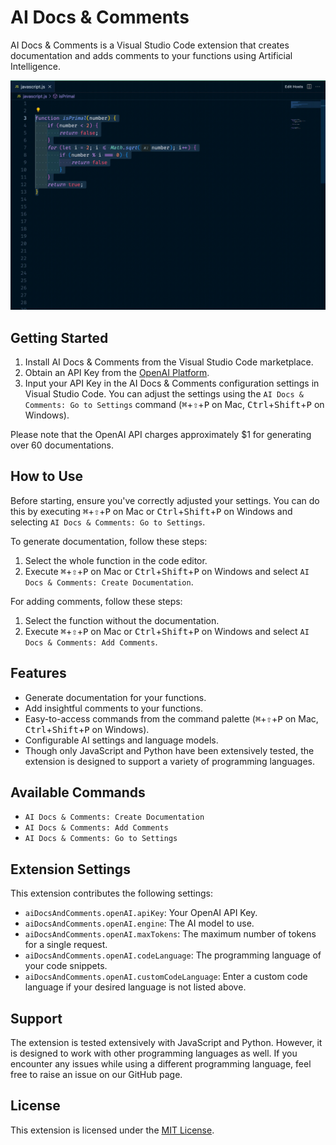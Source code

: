 # AI Docs & Comments

AI Docs & Comments is a Visual Studio Code extension that creates documentation and adds comments to your functions using Artificial Intelligence.

![Animated gif demonstrating AI Docs & Comments](./ai-docs-and-comments-trimmed-gif.gif)

## Getting Started

1. Install AI Docs & Comments from the Visual Studio Code marketplace.
2. Obtain an API Key from the [OpenAI Platform](https://platform.openai.com/account/api-keys).
3. Input your API Key in the AI Docs & Comments configuration settings in Visual Studio Code. You can adjust the settings using the `AI Docs & Comments: Go to Settings` command (<kbd>⌘</kbd>+<kbd>⇧</kbd>+<kbd>P</kbd> on Mac, <kbd>Ctrl</kbd>+<kbd>Shift</kbd>+<kbd>P</kbd> on Windows).

Please note that the OpenAI API charges approximately $1 for generating over 60 documentations.

## How to Use

Before starting, ensure you've correctly adjusted your settings. You can do this by executing <kbd>⌘</kbd>+<kbd>⇧</kbd>+<kbd>P</kbd> on Mac or <kbd>Ctrl</kbd>+<kbd>Shift</kbd>+<kbd>P</kbd> on Windows and selecting `AI Docs & Comments: Go to Settings`.

To generate documentation, follow these steps:

1. Select the whole function in the code editor.
2. Execute <kbd>⌘</kbd>+<kbd>⇧</kbd>+<kbd>P</kbd> on Mac or <kbd>Ctrl</kbd>+<kbd>Shift</kbd>+<kbd>P</kbd> on Windows and select `AI Docs & Comments: Create Documentation`.

For adding comments, follow these steps:

1. Select the function without the documentation.
2. Execute <kbd>⌘</kbd>+<kbd>⇧</kbd>+<kbd>P</kbd> on Mac or <kbd>Ctrl</kbd>+<kbd>Shift</kbd>+<kbd>P</kbd> on Windows and select `AI Docs & Comments: Add Comments`.

## Features

- Generate documentation for your functions.
- Add insightful comments to your functions.
- Easy-to-access commands from the command palette (<kbd>⌘</kbd>+<kbd>⇧</kbd>+<kbd>P</kbd> on Mac, <kbd>Ctrl</kbd>+<kbd>Shift</kbd>+<kbd>P</kbd> on Windows).
- Configurable AI settings and language models.
- Though only JavaScript and Python have been extensively tested, the extension is designed to support a variety of programming languages.

## Available Commands

- `AI Docs & Comments: Create Documentation`
- `AI Docs & Comments: Add Comments`
- `AI Docs & Comments: Go to Settings`

## Extension Settings

This extension contributes the following settings:

- `aiDocsAndComments.openAI.apiKey`: Your OpenAI API Key.
- `aiDocsAndComments.openAI.engine`: The AI model to use.
- `aiDocsAndComments.openAI.maxTokens`: The maximum number of tokens for a single request.
- `aiDocsAndComments.openAI.codeLanguage`: The programming language of your code snippets.
- `aiDocsAndComments.openAI.customCodeLanguage`: Enter a custom code language if your desired language is not listed above.

## Support

The extension is tested extensively with JavaScript and Python. However, it is designed to work with other programming languages as well. If you encounter any issues while using a different programming language, feel free to raise an issue on our GitHub page.

## License

This extension is licensed under the [MIT License](LICENSE.txt).
